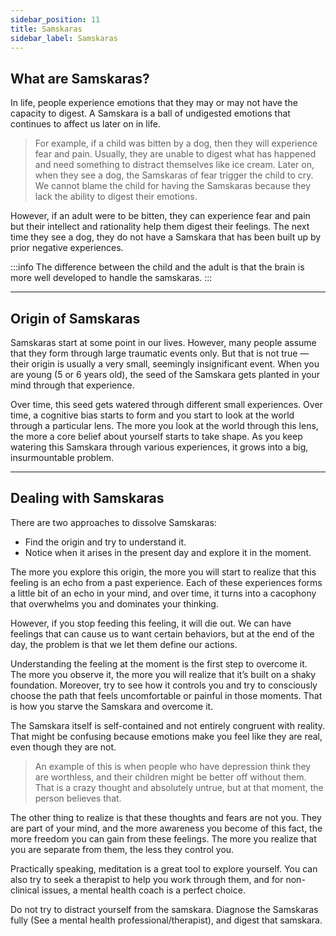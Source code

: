 ```yaml
---
sidebar_position: 11
title: Samskaras
sidebar_label: Samskaras
---
```


## What are Samskaras?
In life, people experience emotions that they may or may not have the capacity to digest. A Samskara is a ball of undigested emotions that continues to affect us later on in life.

> For example, if a child was bitten by a dog, then they will experience fear and pain. Usually, they are unable to digest what has happened and need something to distract themselves like ice cream. Later on, when they see a dog, the Samskaras of fear trigger the child to cry. We cannot blame the child for having the Samskaras because they lack the ability to digest their emotions.

However, if an adult were to be bitten, they can experience fear and pain but their intellect and rationality help them digest their feelings. The next time they see a dog, they do not have a Samskara that has been built up by prior negative experiences.

:::info
The difference between the child and the adult is that the brain is more well developed to handle the samskaras.
:::

---

## Origin of Samskaras
Samskaras start at some point in our lives. However, many people assume that they form through large traumatic events only. But that is not true — their origin is usually a very small, seemingly insignificant event. When you are young (5 or 6 years old), the seed of the Samskara gets planted in your mind through that experience.

Over time, this seed gets watered through different small experiences. Over time, a cognitive bias starts to form and you start to look at the world through a particular lens. The more you look at the world through this lens, the more a core belief about yourself starts to take shape. As you keep watering this Samskara through various experiences, it grows into a big, insurmountable problem.

---

## Dealing with Samskaras
There are two approaches to dissolve Samskaras:

* Find the origin and try to understand it.  
* Notice when it arises in the present day and explore it in the moment.

The more you explore this origin, the more you will start to realize that this feeling is an echo from a past experience. Each of these experiences forms a little bit of an echo in your mind, and over time, it turns into a cacophony that overwhelms you and dominates your thinking.

However, if you stop feeding this feeling, it will die out. We can have feelings that can cause us to want certain behaviors, but at the end of the day, the problem is that we let them define our actions.

Understanding the feeling at the moment is the first step to overcome it. The more you observe it, the more you will realize that it’s built on a shaky foundation. Moreover, try to see how it controls you and try to consciously choose the path that feels uncomfortable or painful in those moments. That is how you starve the Samskara and overcome it.

The Samskara itself is self-contained and not entirely congruent with reality. That might be confusing because emotions make you feel like they are real, even though they are not.

> An example of this is when people who have depression think they are worthless, and their children might be better off without them. That is a crazy thought and absolutely untrue, but at that moment, the person believes that.

The other thing to realize is that these thoughts and fears are not you. They are part of your mind, and the more awareness you become of this fact, the more freedom you can gain from these feelings. The more you realize that you are separate from them, the less they control you.

Practically speaking, meditation is a great tool to explore yourself. You can also try to seek a therapist to help you work through them, and for non-clinical issues, a mental health coach is a perfect choice.

Do not try to distract yourself from the samskara. Diagnose the Samskaras fully (See a mental health professional/therapist), and digest that samskara.